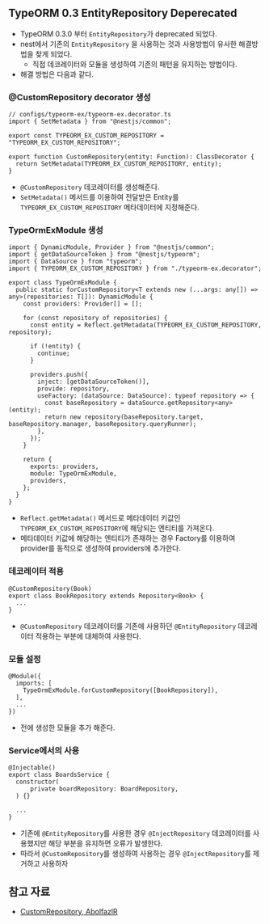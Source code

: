 ## TypeORM 0.3 EntityRepository Deperecated

- TypeORM 0.3.0 부터 `EntityRepository`가 deprecated 되었다.
- nest에서 기존의 `EntityRepository` 을 사용하는 것과 사용방법이 유사한 해결방법을 찾게 되었다.
    - 직접 데코레이터와 모듈을 생성하여 기존의 패턴을 유지하는 방법이다.
- 해결 방법은 다음과 같다.

### @CustomRepository decorator 생성

```tsx
// configs/typeorm-ex/typeorm-ex.decorator.ts
import { SetMetadata } from "@nestjs/common";

export const TYPEORM_EX_CUSTOM_REPOSITORY = "TYPEORM_EX_CUSTOM_REPOSITORY";

export function CustomRepository(entity: Function): ClassDecorator {
  return SetMetadata(TYPEORM_EX_CUSTOM_REPOSITORY, entity);
}
```

- `@CustomRepository` 데코레이터를 생성해준다.
- `SetMetadata()` 메서드를 이용하여 전달받은 Entity를 `TYPEORM_EX_CUSTOM_REPOSITORY` 메타데이터에 지정해준다.

### TypeOrmExModule 생성

```tsx
import { DynamicModule, Provider } from "@nestjs/common";
import { getDataSourceToken } from "@nestjs/typeorm";
import { DataSource } from "typeorm";
import { TYPEORM_EX_CUSTOM_REPOSITORY } from "./typeorm-ex.decorator";

export class TypeOrmExModule {
  public static forCustomRepository<T extends new (...args: any[]) => any>(repositories: T[]): DynamicModule {
    const providers: Provider[] = [];

    for (const repository of repositories) {
      const entity = Reflect.getMetadata(TYPEORM_EX_CUSTOM_REPOSITORY, repository);

      if (!entity) {
        continue;
      }

      providers.push({
        inject: [getDataSourceToken()],
        provide: repository,
        useFactory: (dataSource: DataSource): typeof repository => {
          const baseRepository = dataSource.getRepository<any>(entity);
          return new repository(baseRepository.target, baseRepository.manager, baseRepository.queryRunner);
        },
      });
    }

    return {
      exports: providers,
      module: TypeOrmExModule,
      providers,
    };
  }
}
```

- `Reflect.getMetadata()` 메서드로 메타데이터 키값인 `TYPEORM_EX_CUSTOM_REPOSITORY`에 해당되는 엔티티를 가져온다.
- 메타데이터 키값에 해당하는 엔티티가 존재하는 경우 Factory를 이용하여 provider를 동적으로 생성하여 providers에 추가한다.

### 데코레이터 적용

```tsx
@CustomRepository(Book)
export class BookRepository extends Repository<Book> {
  ...
}
```

- `@CustomRepository` 데코레이터를 기존에 사용하던 `@EntityRepository` 데코레이터 적용하는 부분에 대체하여 사용한다.

### 모듈 설정

```tsx
@Module({
  imports: [
    TypeOrmExModule.forCustomRepository([BookRepository]),
  ],
  ...
})
```

- 전에 생성한 모듈을 추가 해준다.

### Service에서의 사용

```tsx
@Injectable()
export class BoardsService {
  constructor(
      private boardRepository: BoardRepository,
  ) {}

  ...
}
```

- 기존에 `@EntityRepository`를 사용한 경우 `@InjectRepository` 데코레이터를 사용했지만 해당 부분을 유지하면 오류가 발생한다.
- 따라서 `@CustomRepository`를 생성하여 사용하는 경우 `@InjectRepository`를 제거하고 사용하자

## 참고 자료

- [CustomRepository, AbolfazlR](https://stackoverflow.com/questions/71557301/how-to-workraound-this-typeorm-error-entityrepository-is-deprecated-use-repo)